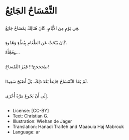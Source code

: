# التِّمْسَاحُ الجَائِعُ

##
فِي يَوْمٍ مِنَ الأَيَّامِ، كَانَ هُنَالِكَ تِمْسَاحٌ جَائِعٌ.

##
كَانَ يَبْحَثُ عَنِ الطَّعَامِ بِبُطْءٍ وَهُدُوءٍ.

وَفَجْأَةً…

##
طجججج!!! قَفَزَ التِّمْسَاحُ!

##
لَمْ يَعُدْ التِّمْسَاحُ جَائِعاً بَعْدَ ذَلِكَ، بَلْ أَصْبَحَ سَعِيدًا.

##
إِلَى أَنْ يَجُوعَ مَرَّةً أُخْرَى.

##
* License: [CC-BY]
* Text: Christian G.
* Illustration: Wiehan de Jager
* Translation: Hanadi Traifeh and Maaouia Haj Mabrouk
* Language: ar
